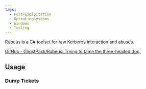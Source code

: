 ```yaml
---
tags:
  - Post-Exploitation
  - OperatingSystems
  - Windows
  - Tooling
---
```

Rubeus is a C# toolset for raw Kerberos interaction and abuses.

[GitHub - GhostPack/Rubeus: Trying to tame the three-headed dog.](https://github.com/GhostPack/Rubeus)

## Usage 

### Dump Tickets


